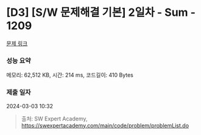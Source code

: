# [D3] [S/W 문제해결 기본] 2일차 - Sum - 1209 

[문제 링크](https://swexpertacademy.com/main/code/problem/problemDetail.do?contestProbId=AV13_BWKACUCFAYh) 

### 성능 요약

메모리: 62,512 KB, 시간: 214 ms, 코드길이: 410 Bytes

### 제출 일자

2024-03-03 10:32



> 출처: SW Expert Academy, https://swexpertacademy.com/main/code/problem/problemList.do